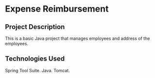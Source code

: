 # Expense Reimbursement

## Project Description
This is a basic Java project that manages employees and address of the employees.

## Technologies Used
Spring Tool Suite.
Java.
Tomcat.
